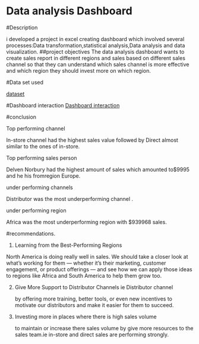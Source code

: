 # Data analysis Dashboard 

#Description

i developed a project in excel creating dashboard which involved several processes:Data transformation,statistical analysis,Data analysis and data visualization.
##project objectives
The data analysis dashboard wants to create sales report in different regions and sales based on different sales channel so that they can understand which sales channel is more effective
and which region they should invest more on which region.

#Data set used

<a href="https://github.com/Nicodemus1234/Data-visualization/blob/main/DASHBOARD%205.xlsx"> dataset </a>

#Dashboard  interaction
<a href="https://github.com/Nicodemus1234/Data-visualization/blob/f7d9d161f2e5886449fa7b44628841f3b4857504/DASHBOARD%202.pdf"> Dashboard interaction </a>

#conclusion

Top performing channel

In-store channel had the highest sales value followed by Direct
almost similar to the ones of in-store.

Top performing sales person

Delven Norbury had the highest amount of sales which amounted to$9995 and he his fromregion Europe.

under performing channels

Distributor was the most underperforming channel .

under performing region

Africa was the most underperforming region with
$939968 sales.


#recommendations.

1. Learning from the Best-Performing Regions

North America is doing really well in sales. We should take a closer look at what’s working for them — whether it’s their marketing, customer engagement, or product offerings — and see how we can apply those ideas to regions like Africa and South America to help them grow too.

2. Give More Support to Distributor Channels ie Distributor channel
 
   by offering more training, better tools, or even new incentives to motivate our distributors and make it easier for them to succeed.

3. Investing more in places where there is high sales volume
  
      to maintain or increase there sales volume by give more resources to the sales team.ie
in-store and direct sales are performing strongly.
